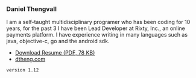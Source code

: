 ### Daniel Thengvall  

I am a self-taught multidisciplinary programer who has been coding for 10 years, for the past 3 I have been Lead Developer at Rixty, Inc., an online payments platform. I have experience writing in many languages such as java, objective-c, go and the android sdk.  

- [Download Resume (PDF, 78 KB)](https://github.com/DTHENG/resume/raw/master/DanielThengvallResume.pdf)
- [dtheng.com](http://dtheng.com/)

`version 1.12`
